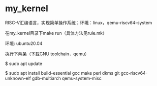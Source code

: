 # my_kernel

RISC-V汇编语言，实现简单操作系统；环境：linux，qemu-riscv64-system

在my_kernel目录下make run（具体方法见rule.mk）

环境: ubuntu20.04

执行下两条（下载GNU toolchain，qemu）

$ sudo apt update

$ sudo apt install build-essential gcc make perl dkms git gcc-riscv64-unknown-elf gdb-multiarch qemu-system-misc
